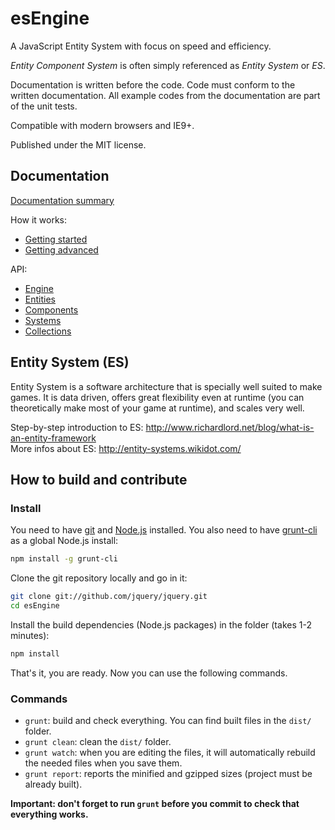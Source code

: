 esEngine
=========


A JavaScript Entity System with focus on speed and efficiency.

_Entity Component System_ is often simply referenced as _Entity System_ or _ES_.

Documentation is written before the code. Code must conform to the written documentation. All example codes from the documentation are part of the unit tests.

Compatible with modern browsers and IE9+.

Published under the MIT license.


## Documentation

[Documentation summary](doc/README.md)

How it works:
- [Getting started](doc/gettingstarted.md)
- [Getting advanced](doc/gettingadvanced.md)

API:
- [Engine](doc/engine.md)
- [Entities](doc/entities.md)
- [Components](doc/components.md)
- [Systems](doc/systems.md)
- [Collections](doc/collections.md)


## Entity System (ES)

Entity System is a software architecture that is specially well suited to make games. It is data driven, offers great flexibility even at runtime (you can theoretically make most of your game at runtime), and scales very well.

Step-by-step introduction to ES: http://www.richardlord.net/blog/what-is-an-entity-framework  
More infos about ES: http://entity-systems.wikidot.com/


## How to build and contribute

### Install

You need to have [git](http://git-scm.com/) and [Node.js](http://nodejs.org/) installed. You also need to have [grunt-cli](http://gruntjs.com/) as a global Node.js install:

```sh
npm install -g grunt-cli
```

Clone the git repository locally and go in it:

```sh
git clone git://github.com/jquery/jquery.git
cd esEngine
```

Install the build dependencies (Node.js packages) in the folder (takes 1-2 minutes):

```sh
npm install
```

That's it, you are ready. Now you can use the following commands.

### Commands

- `grunt`: build and check everything. You can find built files in the `dist/` folder.
- `grunt clean`: clean the `dist/` folder.
- `grunt watch`: when you are editing the files, it will automatically rebuild the needed files when you save them.
- `grunt report`: reports the minified and gzipped sizes (project must be already built).

**Important: don't forget to run `grunt` before you commit to check that everything works.**

